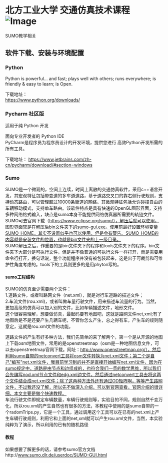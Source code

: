 # 北方工业大学 交通仿真技术课程 ![Image](http://www.ncut.edu.cn/images/logo.png)
 SUMO教学相关
## 软件下载、安装与环境配置

### Python
Python is powerful... and fast; plays well with others; runs everywhere; is friendly & easy to learn; is Open.

下载地址：  
https://www.python.org/downloads/



### Pycharm 社区版

适用于纯 Python 开发

面向专业开发者的 Python IDE  
PyCharm是程序员为程序员设计的开发环境，提供您进行 高效Python开发所需的所有工具。

下载地址：
https://www.jetbrains.com/zh-cn/pycharm/download/#section=windows


### Sumo

SUMO是一个微观的，空间上连续，时间上离散的交通仿真软件，采用c++语言开发，其宏观特征包括带变道的多车道道路，基于道路交叉口的靠右侧行驶规则，支持动态路由，可以管理超过10000条街道的网络。其微观特征包括允许碰撞自由的车辆移动模式，支持单车路由。该软件特点是具有快速的OpenGL图形界面，支持多种网络格式输入，缺点是sumo本身不能提供网络仿真器所需要的轨迹文件。  
SUMO可去官网下载（https://www.eclipse.org/sumo/），解压后就可以使用，图形界面软是在解压后bin文件夹下的sumo-gui.exe。使用前最好设置环境变量SUMO_HOME。其实不设置似乎也可以使用，但是会有警告。SUMO_HOME的内容就是安装文件的位置，也就是bin文件夹的上一级目录。  
SUMO解压之后，作重要的是bin文件夹下的程序和tools文件夹下的程序。bin文件夹下大部分是可执行文件，但是并不像普通的可执行文件一样打开，而是需要用命令行打开，换句话说，整个功能程序并没有被包装起来，这是出于可裁剪和可维护性角度考虑的。tools下的工具则更多的是用phyton写的。

#### sumo工程结构
SUMO的仿真至少需要两个文件：  
1.道路文件，或者叫路网文件（net.xml），就是对行车道路的描述文件；  
2.车流文件(rou.xml)，或者叫做车量行驶文件，用来描述车流量的行为。当然，更加高级的仿真可以加入别的文件，比如车辆描述文件，地形文件。  
这个很容易理解，想要做仿真，最起码要有地图吧，这就是路网文件net,xml;有了地图后是不是还要产生几辆车呢，不管你怎么产生，总之得有车，产生车的规则随意定，这就是rou.xml文件的功能。
 
道路文件的产生有好多种方法，我们先简单的来了解两个，第一个是从开源的地图上下载osm地图文件，常用的是openstreetmap（osm是一种地图信息文件，可以去openstreetmap官网下载。网址：http://www.openstreetmap.org/），然后利用sumo自带的netconvert工具将osm文件转换为net.xml文件；第二个是自己"编写"net.xml文件，我目前学习到的并不是直接开始编写net.xml文件，因为在sumo规定中，道路是由节点和边组成的，也符合我们一贯的数学思维，所以我们会先编写nod.xml节点文件和edg.xml边文件，然后通过netconvert工具去将这两个文件结合成net.xml文件；除了这两种方法外还有通过OD矩阵啊，等等产生路网文件，不过我还没了解，所以先不做深入介绍，可以到官网查看，官网介绍的很详细，本文主要是做个快速教程。  
车流行驶文件即规定车辆数量，车辆行驶规则等，实验目的不同，规则自然千变万化，所以rou.xml的产生自然也有很多的方法，本教程中使用的是sumo自带的一个radomTrips.py，它是一个工具，通过调用这个工具可以在已有的net.xml上产生车辆行驶规则，利用它和上面的net,xml就可以产生rou.xml文件，当然，本实验纯粹为了演示，所以利用的已有的随机路径

#### 教程
如果想要了解更多的话，请参考sumo官方文档http://www.sumo.dlr.de/userdoc/SUMO-GUI.html